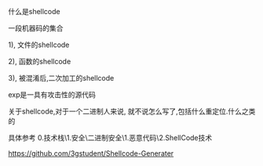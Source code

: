 什么是shellcode

一段机器码的集合



1), 文件的shellcode

2), 函数的shellcode

3), 被混淆后,二次加工的shellcode

exp是一具有攻击性的源代码

关于shellcode,对于一个二进制人来说,  就不说怎么写了,包括什么重定位.什么之类的

具体参考  0.技术栈\1.安全\二进制安全\1.恶意代码\2.ShellCode技术

https://github.com/3gstudent/Shellcode-Generater






